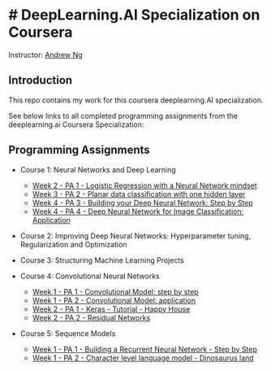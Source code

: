 # # DeepLearning.AI Specialization on Coursera


Instructor: [Andrew Ng](http://www.andrewng.org/)

## Introduction

This repo contains my work for this coursera deeplearning.AI specialization. 

See below links to all completed programming assignments from the deeplearning.ai Coursera Specialization:

## Programming Assignments

- Course 1: Neural Networks and Deep Learning

  - [Week 2 - PA 1 - Logistic Regression with a Neural Network mindset](https://github.com/hmccawley/Deep_Learning_Coursera/blob/master/course_1_neural_networks_and_deep_learning/Week_2_neural_network_basics/Logistic%20Regression%20as%20a%20Neural%20Network/Logistic_Regression_with_a_Neural_Network_mindset_v6a.ipynb)
  - [Week 3 - PA 2 - Planar data classification with one hidden layer](https://github.com/hmccawley/Deep_Learning_Coursera/blob/master/course_1_neural_networks_and_deep_learning/Week_3_shallow_neural_networks/Planar%20data%20classification%20with%20one%20hidden%20layer/Planar_data_classification_with_onehidden_layer_v6c.ipynb)
  - [Week 4 - PA 3 - Building your Deep Neural Network: Step by Step](https://github.com/hmccawley/Deep_Learning_Coursera/blob/master/course_1_neural_networks_and_deep_learning/Week_4_deep_neural_networks/Building%20your%20Deep%20Neural%20Network%20-%20Step%20by%20Step/Building_your_Deep_Neural_Network_Step_by_Step_v8a.ipynb)
  - [Week 4 - PA 4 - Deep Neural Network for Image Classification: Application]()

- Course 2: Improving Deep Neural Networks: Hyperparameter tuning, Regularization and Optimization


- Course 3: Structuring Machine Learning Projects

  
- Course 4: Convolutional Neural Networks

  - [Week 1 - PA 1 - Convolutional Model: step by step]()
  - [Week 1 - PA 2 - Convolutional Model: application]()
  - [Week 2 - PA 1 - Keras - Tutorial - Happy House]()
  - [Week 2 - PA 2 - Residual Networks]()
  
- Course 5: Sequence Models

  - [Week 1 - PA 1 - Building a Recurrent Neural Network - Step by Step]()
  - [Week 1 - PA 2 - Character level language model - Dinosaurus land]()
